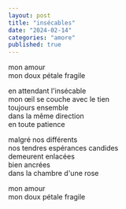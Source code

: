 ```yaml
---
layout: post
title: "insécables"
date: "2024-02-14"
categories: "amore"
published: true
---
```


mon amour  
mon doux pétale fragile  

en attendant l'insécable  
mon œil se couche avec le tien  
toujours ensemble  
dans la même direction  
en toute patience  

malgré nos différents  
nos tendres espérances candides  
demeurent enlacées  
bien ancrées  
dans la chambre d'une rose  

mon amour  
mon doux pétale fragile  
